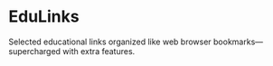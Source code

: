 # EduLinks
Selected educational links organized like web browser bookmarks—supercharged with extra features.
